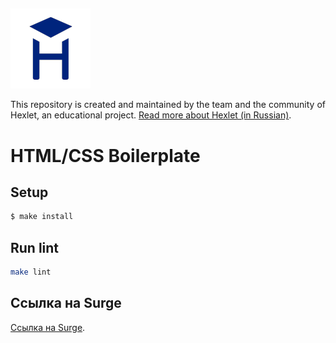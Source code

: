##
[![Hexlet Ltd. logo](https://raw.githubusercontent.com/Hexlet/hexletguides.github.io/master/images/hexlet_logo128.png)](https://ru.hexlet.io/pages/about?utm_source=github&utm_medium=link&utm_campaign=nodejs-package)

This repository is created and maintained by the team and the community of Hexlet, an educational project. [Read more about Hexlet (in Russian)](https://ru.hexlet.io/pages/about?utm_source=github&utm_medium=link&utm_campaign=nodejs-package).
##

# HTML/CSS Boilerplate

## Setup

```sh
$ make install
```

## Run lint

```sh
make lint
```

## Ссылка на Surge

[Ссылка на Surge](http://voracious-wash.surge.sh/).
